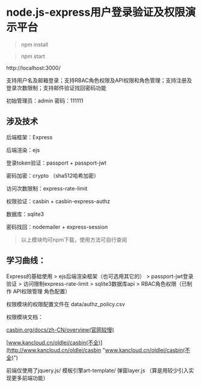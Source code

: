 # node.js-express用户登录验证及权限演示平台

> npm install

> npm start

http://localhost:3000/

支持用户名及邮箱登录；支持RBAC角色权限及API权限和角色管理；支持注册及登录次数限制；支持邮件验证找回密码功能

初始管理员：admin 密码：111111
## 涉及技术
后端框架：Express

后端渲染：ejs

登录token验证：passport + passport-jwt

密码加密：crypto （sha512哈希加密）

访问次数限制：express-rate-limit

权限验证：casbin + casbin-express-authz

数据库：sqlite3

密码找回：nodemailer + express-session

> 以上模块均可npm下载，使用方法可自行查阅

## 学习曲线：
Express的基础使用 > ejs后端渲染框架（也可选用其它的） > passport-jwt登录验证 > 访问限制express-rate-limit > sqlite3数据库api > RBAC角色权限（已制作 API权限管理 角色配置）

权限模块的权限配置文件在 data/authz_policy.csv

权限模块文档：

[casbin.org/docs/zh-CN/overview(官网较慢)](http://casbin.org/docs/zh-CN/overview "casbin.org/docs/zh-CN/overview(官网较慢)")

[www.kancloud.cn/oldlei/casbin(不全)](http://www.kancloud.cn/oldlei/casbin "www.kancloud.cn/oldlei/casbin(不全)")

前端仅使用了jquery.js/ 模板引擎art-template/ 弹窗layer.js （算是用较少引入实现更多前端功能）
